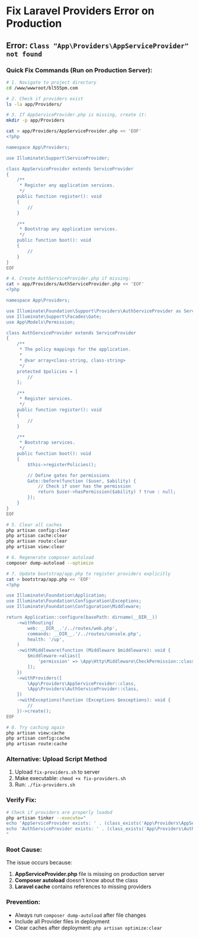# Fix Laravel Providers Error on Production

## Error: `Class "App\Providers\AppServiceProvider" not found`

### Quick Fix Commands (Run on Production Server):

```bash
# 1. Navigate to project directory
cd /www/wwwroot/bl555pm.com

# 2. Check if providers exist
ls -la app/Providers/

# 3. If AppServiceProvider.php is missing, create it:
mkdir -p app/Providers

cat > app/Providers/AppServiceProvider.php << 'EOF'
<?php

namespace App\Providers;

use Illuminate\Support\ServiceProvider;

class AppServiceProvider extends ServiceProvider
{
    /**
     * Register any application services.
     */
    public function register(): void
    {
        //
    }

    /**
     * Bootstrap any application services.
     */
    public function boot(): void
    {
        //
    }
}
EOF

# 4. Create AuthServiceProvider.php if missing:
cat > app/Providers/AuthServiceProvider.php << 'EOF'
<?php

namespace App\Providers;

use Illuminate\Foundation\Support\Providers\AuthServiceProvider as ServiceProvider;
use Illuminate\Support\Facades\Gate;
use App\Models\Permission;

class AuthServiceProvider extends ServiceProvider
{
    /**
     * The policy mappings for the application.
     *
     * @var array<class-string, class-string>
     */
    protected $policies = [
        //
    ];

    /**
     * Register services.
     */
    public function register(): void
    {
        //
    }

    /**
     * Bootstrap services.
     */
    public function boot(): void
    {
        $this->registerPolicies();

        // Define gates for permissions
        Gate::before(function ($user, $ability) {
            // Check if user has the permission
            return $user->hasPermission($ability) ? true : null;
        });
    }
}
EOF

# 5. Clear all caches
php artisan config:clear
php artisan cache:clear  
php artisan route:clear
php artisan view:clear

# 6. Regenerate composer autoload
composer dump-autoload --optimize

# 7. Update bootstrap/app.php to register providers explicitly
cat > bootstrap/app.php << 'EOF'
<?php

use Illuminate\Foundation\Application;
use Illuminate\Foundation\Configuration\Exceptions;
use Illuminate\Foundation\Configuration\Middleware;

return Application::configure(basePath: dirname(__DIR__))
    ->withRouting(
        web: __DIR__.'/../routes/web.php',
        commands: __DIR__.'/../routes/console.php',
        health: '/up',
    )
    ->withMiddleware(function (Middleware $middleware): void {
        $middleware->alias([
            'permission' => \App\Http\Middleware\CheckPermission::class,
        ]);
    })
    ->withProviders([
        \App\Providers\AppServiceProvider::class,
        \App\Providers\AuthServiceProvider::class,
    ])
    ->withExceptions(function (Exceptions $exceptions): void {
        //
    })->create();
EOF

# 8. Try caching again
php artisan view:cache
php artisan config:cache
php artisan route:cache
```

### Alternative: Upload Script Method

1. Upload `fix-providers.sh` to server
2. Make executable: `chmod +x fix-providers.sh`
3. Run: `./fix-providers.sh`

### Verify Fix:

```bash
# Check if providers are properly loaded
php artisan tinker --execute="
echo 'AppServiceProvider exists: ' . (class_exists('App\Providers\AppServiceProvider') ? 'YES' : 'NO') . PHP_EOL;
echo 'AuthServiceProvider exists: ' . (class_exists('App\Providers\AuthServiceProvider') ? 'YES' : 'NO') . PHP_EOL;
"
```

### Root Cause:

The issue occurs because:
1. **AppServiceProvider.php** file is missing on production server
2. **Composer autoload** doesn't know about the class
3. **Laravel cache** contains references to missing providers

### Prevention:

- Always run `composer dump-autoload` after file changes
- Include all Provider files in deployment
- Clear caches after deployment: `php artisan optimize:clear`
